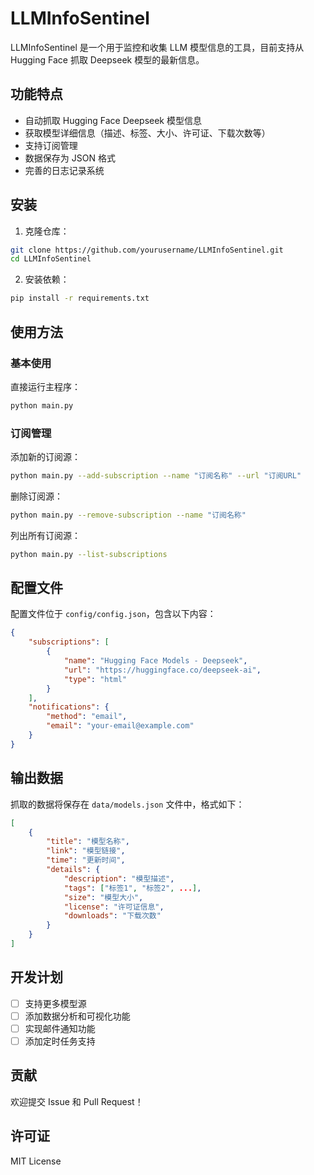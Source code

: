 # LLMInfoSentinel

LLMInfoSentinel 是一个用于监控和收集 LLM 模型信息的工具，目前支持从 Hugging Face 抓取 Deepseek 模型的最新信息。

## 功能特点

- 自动抓取 Hugging Face Deepseek 模型信息
- 获取模型详细信息（描述、标签、大小、许可证、下载次数等）
- 支持订阅管理
- 数据保存为 JSON 格式
- 完善的日志记录系统

## 安装

1. 克隆仓库：
```bash
git clone https://github.com/yourusername/LLMInfoSentinel.git
cd LLMInfoSentinel
```

2. 安装依赖：
```bash
pip install -r requirements.txt
```

## 使用方法

### 基本使用

直接运行主程序：
```bash
python main.py
```

### 订阅管理

添加新的订阅源：
```bash
python main.py --add-subscription --name "订阅名称" --url "订阅URL"
```

删除订阅源：
```bash
python main.py --remove-subscription --name "订阅名称"
```

列出所有订阅源：
```bash
python main.py --list-subscriptions
```

## 配置文件

配置文件位于 `config/config.json`，包含以下内容：
```json
{
    "subscriptions": [
        {
            "name": "Hugging Face Models - Deepseek",
            "url": "https://huggingface.co/deepseek-ai",
            "type": "html"
        }
    ],
    "notifications": {
        "method": "email",
        "email": "your-email@example.com"
    }
}
```

## 输出数据

抓取的数据将保存在 `data/models.json` 文件中，格式如下：
```json
[
    {
        "title": "模型名称",
        "link": "模型链接",
        "time": "更新时间",
        "details": {
            "description": "模型描述",
            "tags": ["标签1", "标签2", ...],
            "size": "模型大小",
            "license": "许可证信息",
            "downloads": "下载次数"
        }
    }
]
```

## 开发计划

- [ ] 支持更多模型源
- [ ] 添加数据分析和可视化功能
- [ ] 实现邮件通知功能
- [ ] 添加定时任务支持

## 贡献

欢迎提交 Issue 和 Pull Request！

## 许可证

MIT License
